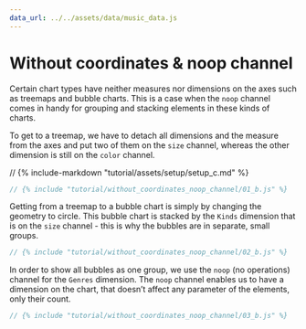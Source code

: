 ```yaml
---
data_url: ../../assets/data/music_data.js
---
```


# Without coordinates & noop channel

Certain chart types have neither measures nor dimensions on the axes such as
treemaps and bubble charts. This is a case when the `noop` channel comes in
handy for grouping and stacking elements in these kinds of charts.

To get to a treemap, we have to detach all dimensions and the measure from the
axes and put two of them on the `size` channel, whereas the other dimension is
still on the `color` channel.

<div id="tutorial_01"></div>

// {% include-markdown "tutorial/assets/setup/setup_c.md" %}

```javascript
// {% include "tutorial/without_coordinates_noop_channel/01_b.js" %}
```

Getting from a treemap to a bubble chart is simply by changing the geometry to
circle. This bubble chart is stacked by the `Kinds` dimension that is on the
`size` channel - this is why the bubbles are in separate, small groups.

<div id="tutorial_02"></div>

```javascript
// {% include "tutorial/without_coordinates_noop_channel/02_b.js" %}
```

In order to show all bubbles as one group, we use the `noop` (no operations)
channel for the `Genres` dimension. The `noop` channel enables us to have a
dimension on the chart, that doesn’t affect any parameter of the elements, only
their count.

<div id="tutorial_03"></div>

```javascript
// {% include "tutorial/without_coordinates_noop_channel/03_b.js" %}
```

<script src="../assets/snippet.js"></script>
